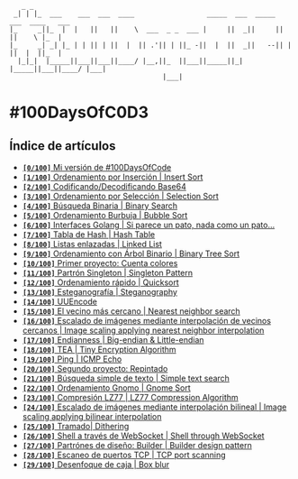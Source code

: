 ```
   _ _                                                                              
 _| | |_  ___    ___  ___  ____                  _____  ___  _____  ___  ____   ___ 
|_     _||_  |  |   ||   ||    \  ___  _ _  ___ |     ||  _||     ||   ||    \ |_  |
|_     _| _| |_ | | || | ||  |  || .'|| | ||_ -||  |  ||  _||   --|| | ||  |  ||_  |
  |_|_|  |_____||___||___||____/ |__,||_  ||___||_____||_|  |_____||___||____/ |___|
                                      |___|                                         
```

# #100DaysOfC0D3

## Índice de artículos

- [**`[0/100]`** Mi versión de #100DaysOfCode](https://medium.com/@umarquez_mx/0-100-100daysofc0d3-c952a268e057)
- [**`[1/100]`** Ordenamiento por Inserción | Insert Sort](https://medium.com/@umarquez_mx/1-100-100daysofc0d3-461329d7db3a)
- [**`[2/100]`** Codificando/Decodificando Base64](https://medium.com/@umarquez_mx/2-100-100daysofc0d3-1403726d6e2d)
- [**`[3/100]`** Ordenamiento por Selección | Selection Sort](https://medium.com/@umarquez_mx/3-100-100daysofc0d3-b92a6bc17364)
- [**`[4/100]`** Búsqueda Binaria | Binary Search](https://medium.com/@umarquez_mx/4-100-100daysofc0d3-dcda8f1af6be)
- [**`[5/100]`** Ordenamiento Burbuja | Bubble Sort](https://medium.com/@umarquez_mx/5-100-100daysofc0d3-34a17514d23b)
- [**`[6/100]`** Interfaces Golang | Si parece un pato, nada como un pato…](https://medium.com/@umarquez_mx/6-100-100daysofc0d3-f7a661dd8e1a)
- [**`[7/100]`** Tabla de Hash | Hash Table](https://medium.com/@umarquez_mx/7-100-100daysofc0d3-6eed6b4ceded)
- [**`[8/100]`** Listas enlazadas | Linked List](https://medium.com/@umarquez_mx/8-100-100daysofc0d3-755dde240e60)
- [**`[9/100]`** Ordenamiento con Árbol Binario | Binary Tree Sort](https://medium.com/@umarquez_mx/9-100-100daysofc0d3-b4a47f089b1f)
- [**`[10/100]`** Primer proyecto: Cuenta colores](https://medium.com/@umarquez_mx/10-100-100daysofc0d3-7187417844ad)
- [**`[11/100]`** Partrón Singleton | Singleton Pattern](https://medium.com/@umarquez_mx/11-100-100daysofc0d3-5d3d60c70390)
- [**`[12/100]`** Ordenamiento rápido | Quicksort](https://medium.com/@umarquez_mx/12-100-100daysofc0d3-9bf50aecde0d)
- [**`[13/100]`** Esteganografía | Steganography](https://medium.com/@umarquez_mx/13-100-100daysofc0d3-9a06e28e257)
- [**`[14/100]`** UUEncode](https://medium.com/@umarquez_mx/14-100-100daysofc0d3-ae616cce9499)
- [**`[15/100]`** El vecino más cercano | Nearest neighbor search](https://medium.com/@umarquez_mx/15-100-100daysofc0d3-237b97faa4c7)
- [**`[16/100]`** Escalado de imágenes mediante interpolación de vecinos cercanos | Image scaling applying nearest neighbor interpolation](https://medium.com/@umarquez_mx/16-100-100daysofc0d3-eef81cd44afb)
- [**`[17/100]`** Endianness | Big-endian & Little-endian](https://medium.com/@umarquez_mx/17-100-100daysofc0d3-9fd4ad3eba91)
- [**`[18/100]`** TEA | Tiny Encryption Algorithm](https://medium.com/@umarquez_mx/18-100-100daysofc0d3-294aaacd2ac1)
- [**`[19/100]`** Ping | ICMP Echo](https://medium.com/@umarquez_mx/19-100-100daysofc0d3-48b6b5d27b9c)
- [**`[20/100]`** Segundo proyecto: Repintado](https://medium.com/@umarquez_mx/20-100-100daysofc0d3-344d3b0cfc8f)
- [**`[21/100]`** Búsqueda simple de texto | Simple text search](https://medium.com/@umarquez_mx/21-100-100daysofc0d3-1650f35510ef)
- [**`[22/100]`** Ordenamiento Gnomo | Gnome Sort](https://medium.com/@umarquez_mx/22-100-100daysofc0d3-26fbe1abaf13)
- [**`[23/100]`** Compresión LZ77 | LZ77 Compression Algorithm](https://medium.com/@umarquez_mx/23-100-100daysofc0d3-50480b7112d4)
- [**`[24/100]`** Escalado de imágenes mediante interpolación bilineal | Image scaling applying bilinear interpolation](https://medium.com/@umarquez_mx/24-100-100daysofc0d3-fc49dad71761)
- [**`[25/100]`** Tramado| Dithering](https://medium.com/@umarquez_mx/25-100-100daysofc0d3-ba73c5030a95)
- [**`[26/100]`** Shell a través de WebSocket | Shell through WebSocket](https://medium.com/@umarquez_mx/26-100-100daysofc0d3-459cdd5322b1)
- [**`[27/100]`** Partrónes de diseño: Builder | Builder design pattern](https://medium.com/@umarquez_mx/27-100-100daysofc0d3-900fb24eea2d)
- [**`[28/100]`** Escaneo de puertos TCP | TCP port scanning](https://medium.com/@umarquez_mx/28-100-100daysofc0d3-7746a167e50c)
- [**`[29/100]`** Desenfoque de caja | Box blur](https://medium.com/@umarquez_mx/29-100-100daysofc0d3-8fe71f7af51e)

